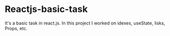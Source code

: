 # Reactjs-basic-task
 It's a basic task in react.js. In this project I worked on idexes, useState, lisks, Props, etc.
